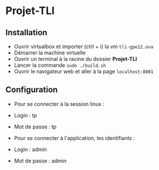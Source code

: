 # Projet-TLI

## Installation

* Ouvrir virtualbox et importer (ctrl + i) la vm `tli-gpe12.ova`
* Démarrer la machine virtuelle
* Ouvrir un terminal à la racine du dossier **Projet-TLI**
* Lancer la commande `sudo ./build.sh`
* Ouvrir le navigateur web et aller à la page `localhost:8001`

## Configuration
* Pour se connecter à la session linux :
 * Login : tp
 * Mot de passe : tp


* Pour se connecter à l'application, les identifiants : 
 * Login : admin
 * Mot de passe : admin